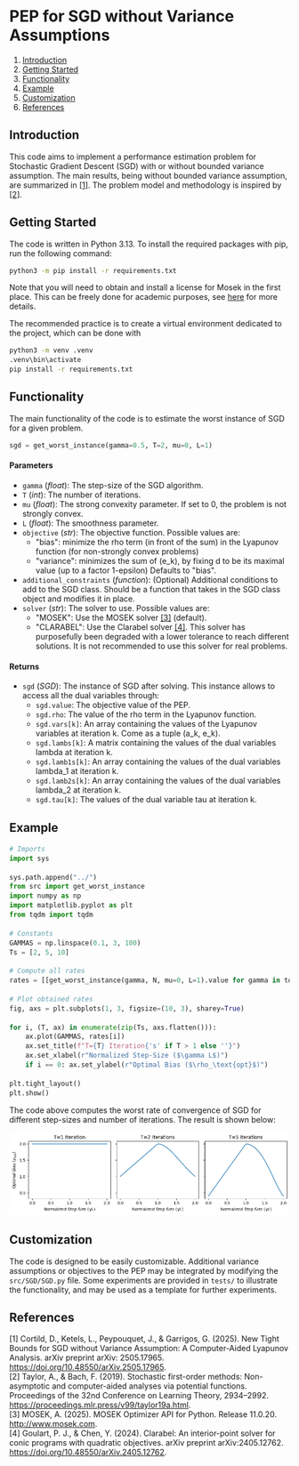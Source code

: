 # PEP for SGD without Variance Assumptions

1. [Introduction](#Introduction)
2. [Getting Started](#Getting-Started)
3. [Functionality](#Functionality)
4. [Example](#Example)
5. [Customization](#Customization)
6. [References](#References)

## Introduction

This code aims to implement a performance estimation problem for Stochastic Gradient Descent (SGD) with or without
bounded variance assumption. The main results, being without bounded variance assumption, are summarized in [[1]](#1).
The problem model and methodology is inspired by [[2]](#2).

## Getting Started

The code is written in Python 3.13. To install the required packages with pip, run the following command:

```bash
python3 -m pip install -r requirements.txt
```

Note that you will need to obtain and install a license for Mosek in the first place. This can be freely done for
academic purposes, see [here](https://www.mosek.com/license/request/?i=acp) for more details.

The recommended practice is to create a virtual environment dedicated to the project, which can be done with

```bash
python3 -m venv .venv
.venv\bin\activate
pip install -r requirements.txt
```

## Functionality

The main functionality of the code is to estimate the worst instance of SGD for a given problem.

```python
sgd = get_worst_instance(gamma=0.5, T=2, mu=0, L=1)
```

#### Parameters

- `gamma` (_float_): The step-size of the SGD algorithm.
- `T` (_int_): The number of iterations.
- `mu` (_float_): The strong convexity parameter. If set to 0, the problem is not strongly convex.
- `L` (_float_): The smoothness parameter.
- `objective` (_str_): The objective function. Possible values are:
    - "bias": minimize the rho term (in front of the sum) in the Lyapunov function (for non-strongly convex problems)
    - "variance": minimizes the sum of (e_k), by fixing d to be its maximal value (up to a factor 1-epsilon)
      Defaults to "bias".
- `additional_constraints` (_function_): (Optional) Additional conditions to add to the SGD class. Should be a function
  that takes in the SGD class object and modifies it in place.
- `solver` (_str_): The solver to use. Possible values are:
    - "MOSEK": Use the MOSEK solver [[3]](#3) (default).
    - "CLARABEL": Use the Clarabel solver [[4]](#4). This solver has purposefully been degraded with a lower
      tolerance to reach different solutions. It is not recommended to use this solver for real problems.

#### Returns

- `sgd` (_SGD_): The instance of SGD after solving. This instance allows to access all the dual variables through:
    - `sgd.value`: The objective value of the PEP.
    - `sgd.rho`: The value of the rho term in the Lyapunov function.
    - `sgd.vars[k]`: An array containing the values of the Lyapunov variables at iteration k. Come as a tuple (a_k,
      e_k).
    - `sgd.lambs[k]`: A matrix containing the values of the dual variables lambda at iteration k.
    - `sgd.lamb1s[k]`: An array containing the values of the dual variables lambda_1 at iteration k.
    - `sgd.lamb2s[k]`: An array containing the values of the dual variables lambda_2 at iteration k.
    - `sgd.tau[k]`: The values of the dual variable tau at iteration k.

## Example

```python
# Imports
import sys

sys.path.append("../")
from src import get_worst_instance
import numpy as np
import matplotlib.pyplot as plt
from tqdm import tqdm

# Constants
GAMMAS = np.linspace(0.1, 3, 100)
Ts = [2, 5, 10]

# Compute all rates
rates = [[get_worst_instance(gamma, N, mu=0, L=1).value for gamma in tqdm(GAMMAS)] for N in Ns]

# Plot obtained rates
fig, axs = plt.subplots(1, 3, figsize=(10, 3), sharey=True)

for i, (T, ax) in enumerate(zip(Ts, axs.flatten())):
    ax.plot(GAMMAS, rates[i])
    ax.set_title(f"T={T} Iteration{'s' if T > 1 else ''}")
    ax.set_xlabel(r"Normalized Step-Size ($\gamma L$)")
    if i == 0: ax.set_ylabel(r"Optimal Bias ($\rho_\text{opt}$)")

plt.tight_layout()
plt.show()
```

The code above computes the worst rate of convergence of SGD for different step-sizes and number of iterations. The
result is shown below:

![](https://github.com/DanielCortild/PEP-for-SGD-without-Variance/blob/main/example.png?raw=true)

## Customization

The code is designed to be easily customizable. Additional variance assumptions or objectives to the PEP may be
integrated by modifying the `src/SGD/SGD.py` file. Some experiments are provided in `tests/` to illustrate the
functionality, and may be used as a template for further experiments.

## References

<a id="1">[1]</a> Cortild, D., Ketels, L., Peypouquet, J., & Garrigos, G. (2025). New Tight Bounds for SGD without
Variance Assumption: A Computer-Aided Lyapunov Analysis. arXiv preprint arXiv:
2505.17965. https://doi.org/10.48550/arXiv.2505.17965.
<br/>
<a id="2">[2]</a> Taylor, A., & Bach, F. (2019). Stochastic first-order methods: Non-asymptotic and computer-aided
analyses via potential functions. Proceedings of the 32nd Conference on Learning Theory,
2934–2992. https://proceedings.mlr.press/v99/taylor19a.html.
<br/>
<a id="3">[3]</a> MOSEK, A. (2025). MOSEK Optimizer API for Python. Release 11.0.20. http://www.mosek.com.
<br/>
<a id="4">[4]</a> Goulart, P. J., & Chen, Y. (2024). Clarabel: An interior-point solver for conic programs with
quadratic objectives. arXiv preprint arXiv:2405.12762. https://doi.org/10.48550/arXiv.2405.12762.

